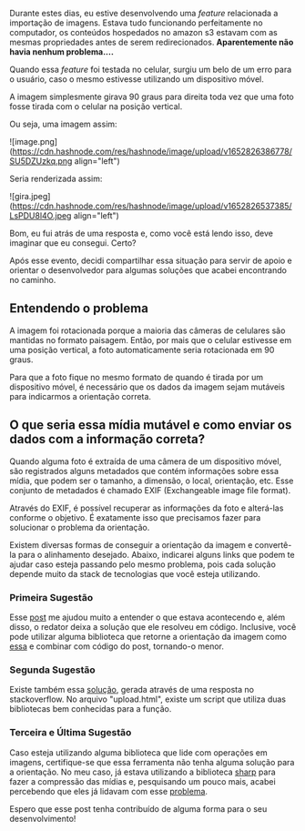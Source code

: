 Durante estes dias, eu estive desenvolvendo uma *feature* relacionada a importação de imagens. Estava tudo funcionando perfeitamente no computador, os conteúdos hospedados no amazon s3 estavam com as mesmas propriedades antes de serem redirecionados. **Aparentemente não havia nenhum problema....**

Quando essa *feature* foi testada no celular, surgiu um belo de um erro para o usuário, caso o mesmo estivesse utilizando um dispositivo móvel. 

A imagem simplesmente girava 90 graus para direita toda vez que uma foto fosse tirada com o celular na posição vertical.

Ou seja, uma imagem assim:


![image.png](https://cdn.hashnode.com/res/hashnode/image/upload/v1652826386778/SU5DZUzkq.png align="left")

Seria renderizada assim:


![gira.jpeg](https://cdn.hashnode.com/res/hashnode/image/upload/v1652826537385/LsPDU8l4O.jpeg align="left")


Bom, eu fui atrás de uma resposta e, como você está lendo isso, deve imaginar que eu consegui. Certo? 

Após esse evento, decidi compartilhar essa situação para servir de apoio e orientar o desenvolvedor para algumas soluções que acabei encontrando no caminho.

## Entendendo o problema

A imagem foi rotacionada porque a maioria das câmeras de celulares são mantidas no formato paisagem. Então, por mais que o celular estivesse em uma posição vertical, a foto automaticamente seria rotacionada em 90 graus.

Para que a foto fique no mesmo formato de quando é tirada por um dispositivo móvel, é necessário que os dados da imagem sejam mutáveis para indicarmos a orientação correta.

## O que seria essa mídia mutável e como enviar os dados com a informação correta?

Quando alguma foto é extraída de uma câmera de um dispositivo móvel, são registrados alguns metadados que contém informações sobre essa mídia, que podem ser o tamanho, a dimensão, o local, orientação, etc. Esse conjunto de metadados é chamado EXIF (Exchangeable image file format).

Através do EXIF, é possível recuperar as informações da foto e alterá-las conforme o objetivo. É exatamente isso que precisamos fazer para solucionar o problema da orientação.


Existem diversas formas de conseguir a orientação da imagem e convertê-la para o alinhamento desejado. Abaixo, indicarei alguns links que podem te ajudar caso esteja passando pelo mesmo problema, pois cada solução depende muito da stack de tecnologias que você esteja utilizando.


### Primeira Sugestão  

Esse [post](https://medium.com/wassa/handle-image-rotation-on-mobile-266b7bd5a1e6) me ajudou muito a entender o que estava acontecendo e, além disso, o redator deixa a solução que ele resolveu em código. Inclusive, você pode utilizar alguma biblioteca que retorne a orientação da imagem  como [essa](https://www.npmjs.com/package/get-orientation) e combinar com código do post, tornando-o menor.

### Segunda Sugestão  

Existe também essa [solução](https://github.com/digital-flowers/loadimage-exif-example),  gerada através de uma resposta no stackoverflow. No arquivo "upload.html", existe um script que utiliza duas bibliotecas bem conhecidas para a função. 

### Terceira e Última Sugestão  

 Caso esteja utilizando alguma biblioteca que lide com operações em imagens, certifique-se que essa ferramenta não tenha alguma solução para a orientação. No meu caso, já estava utilizando a biblioteca    [sharp](https://sharp.pixelplumbing.com/) para fazer a compressão das mídias e, pesquisando um pouco mais, acabei percebendo que eles já lidavam com esse [problema](https://sharp.pixelplumbing.com/api-operation#rotate).


Espero que esse post tenha contribuído de alguma forma para o seu desenvolvimento!




